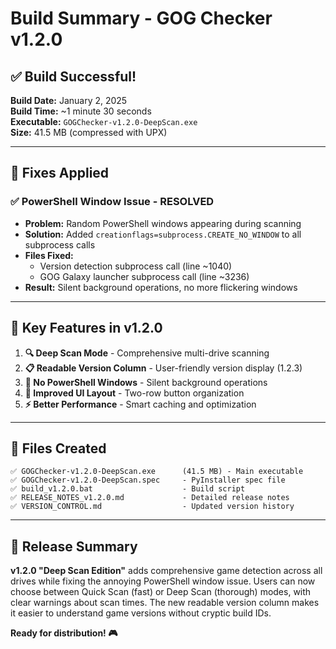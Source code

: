 # Build Summary - GOG Checker v1.2.0

## ✅ **Build Successful!**

**Build Date:** January 2, 2025  
**Build Time:** ~1 minute 30 seconds  
**Executable:** `GOGChecker-v1.2.0-DeepScan.exe`  
**Size:** 41.5 MB (compressed with UPX)

---

## 🔧 **Fixes Applied**

### ✅ **PowerShell Window Issue - RESOLVED**
- **Problem:** Random PowerShell windows appearing during scanning
- **Solution:** Added `creationflags=subprocess.CREATE_NO_WINDOW` to all subprocess calls
- **Files Fixed:** 
  - Version detection subprocess call (line ~1040)
  - GOG Galaxy launcher subprocess call (line ~3236)
- **Result:** Silent background operations, no more flickering windows

---

## 🚀 **Key Features in v1.2.0**

1. **🔍 Deep Scan Mode** - Comprehensive multi-drive scanning
2. **📋 Readable Version Column** - User-friendly version display (1.2.3)  
3. **🔧 No PowerShell Windows** - Silent background operations
4. **🎨 Improved UI Layout** - Two-row button organization
5. **⚡ Better Performance** - Smart caching and optimization

---

## 📁 **Files Created**

```
✅ GOGChecker-v1.2.0-DeepScan.exe      (41.5 MB) - Main executable
✅ GOGChecker-v1.2.0-DeepScan.spec     - PyInstaller spec file
✅ build_v1.2.0.bat                    - Build script
✅ RELEASE_NOTES_v1.2.0.md             - Detailed release notes
✅ VERSION_CONTROL.md                  - Updated version history
```

---

## 🎯 **Release Summary**

**v1.2.0 "Deep Scan Edition"** adds comprehensive game detection across all drives while fixing the annoying PowerShell window issue. Users can now choose between Quick Scan (fast) or Deep Scan (thorough) modes, with clear warnings about scan times. The new readable version column makes it easier to understand game versions without cryptic build IDs.

**Ready for distribution! 🎮** 